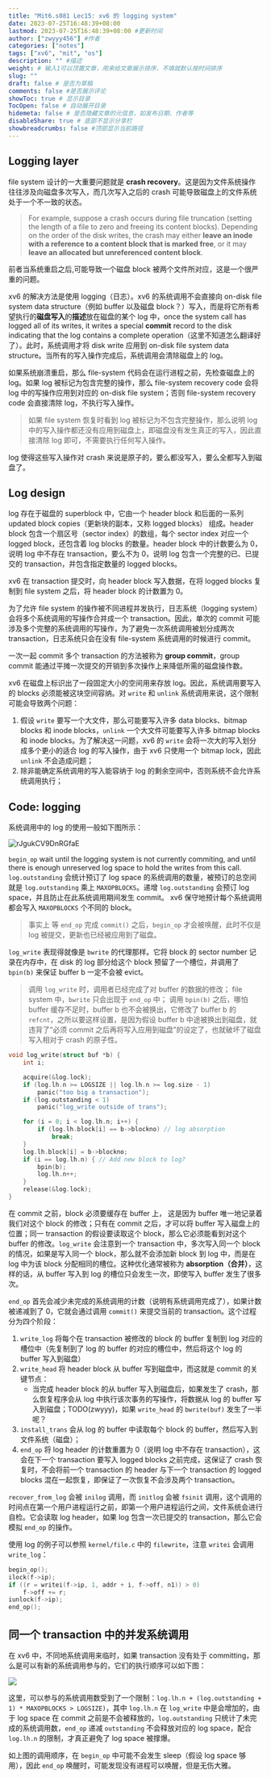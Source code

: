 ```yaml
---
title: "Mit6.s081 Lec15: xv6 的 logging system"
date: 2023-07-25T16:48:39+08:00
lastmod: 2023-07-25T16:48:39+08:00 #更新时间
author: ["zwyyy456"] #作者
categories: ["notes"]
tags: ["xv6", "mit", "os"]
description: "" #描述
weight: # 输入1可以顶置文章，用来给文章展示排序，不填就默认按时间排序
slug: ""
draft: false # 是否为草稿
comments: false #是否展示评论
showToc: true # 显示目录
TocOpen: false # 自动展开目录
hidemeta: false # 是否隐藏文章的元信息，如发布日期、作者等
disableShare: true # 底部不显示分享栏
showbreadcrumbs: false #顶部显示当前路径
---
```

## Logging layer

file system 设计的一大重要问题就是 **crash recovery**。这是因为文件系统操作往往涉及向磁盘多次写入，而几次写入之后的 crash 可能导致磁盘上的文件系统处于一个不一致的状态。

> For example, suppose a crash occurs during file truncation (setting the length of a file to zero and freeing its content blocks). Depending on the order of the disk writes, the crash may either **leave an inode with a reference to a content block that is marked free**, or it may **leave an allocated but unreferenced content block**.

前者当系统重启之后,可能导致一个磁盘 block 被两个文件所对应，这是一个很严重的问题。 

xv6 的解决方法是使用 logging（日志）。xv6 的系统调用不会直接向 on-disk file system data structure（例如 buffer 以及磁盘 block？）写入，而是将它所有希望执行的**磁盘写入**的**描述**放在磁盘的某个 log 中，once the system call has logged all of its writes, it writes a special **commit** record to the disk indicating that the log contains a complete operation（这里不知道怎么翻译好了）。此时，系统调用才将 disk write 应用到 on-disk file system data structure。当所有的写入操作完成后，系统调用会清除磁盘上的 log。

如果系统崩溃重启，那么 file-system 代码会在运行进程之前，先检查磁盘上的 log。如果 log 被标记为包含完整的操作，那么 file-system recovery code 会将 log 中的写操作应用到对应的 on-disk file system；否则 file-system recovery code 会直接清除 log，不执行写入操作。

> 如果 file system 恢复时看到 log 被标记为不包含完整操作，那么说明 log 中的写入操作都还没有应用到磁盘上，即磁盘没有发生真正的写入，因此直接清除 log 即可，不需要执行任何写入操作。

log 使得这些写入操作对 crash 来说是原子的，要么都没写入，要么全都写入到磁盘了。

## Log design

log 存在于磁盘的 superblock 中，它由一个 header block 和后面的一系列 updated block copies（更新块的副本，又称 logged blocks） 组成。header block 包含一个扇区号（sector index）的数组，每个 sector index 对应一个 logged block，还包含着 log blocks 的数量。header block 中的计数要么为 $0$，说明 log 中不存在 transaction，要么不为 $0$，说明 log 包含一个完整的已、已提交的 transaction，并包含指定数量的 logged blocks。

xv6 在 transaction 提交时，向 header block 写入数据，在将 logged blocks 复制到 file system 之后，将 header block 的计数置为 $0$。

为了允许 file system 的操作被不同进程并发执行，日志系统（logging system）会将多个系统调用的写操作合并成一个 transaction。因此，单次的 commit 可能涉及多个完整的系统调用的写操作，为了避免一次系统调用被划分成两次 transaction，日志系统只会在没有 file-system 系统调用的时候进行 commit。

一次一起 commit 多个 transaction 的方法被称为 **group commit**，group commit 能通过平摊一次提交的开销到多次操作上来降低所需的磁盘操作数。

xv6 在磁盘上标识出了一段固定大小的空间用来存放 log。因此，系统调用要写入的 blocks 必须能被这块空间容纳。对 `write` 和 `unlink` 系统调用来说，这个限制可能会导致两个问题：

1. 假设 `write` 要写一个大文件，那么可能要写入许多 data blocks、bitmap blocks 和 inode blocks，`unlink` 一个大文件可能要写入许多 bitmap blocks 和 inode blocks。为了解决这一问题，xv6 的 `write` 会将一次大的写入划分成多个更小的适合 log 的写入操作，由于 xv6 只使用一个 bitmap lock，因此 `unlink` 不会造成问题；
2. 除非能确定系统调用的写入能容纳于 log 的剩余空间中，否则系统不会允许系统调用执行；

## Code: logging

系统调用中的 log 的使用一般如下图所示：

![rJgukCV9DnRGfaE](https://pic-upyun.zwyyy456.tech/smms/2023-12-26-065958.png)

`begin_op` wait until the logging system is not currently commiting, and until there is enough unreserved log space to hold the writes from this call. `log.outstanding` 会统计预订了 log space 的系统调用的数量，被预订的总空间就是 `log.outstanding` 乘上 `MAXOPBLOCKS`。递增 `log.outstanding` 会预订 log space，并且防止在此系统调用期间发生 commit。 xv6 保守地预计每个系统调用都会写入 `MAXOPBLOCKS` 个不同的 block。

> 事实上 等 `end_op` 完成 `commit()` 之后，`begin_op` 才会被唤醒，此时不仅是 log 被提交，更新也已经被应用到了磁盘。

`log_write` 表现得就像是 `bwrite` 的代理那样。它将 block 的 sector number 记录在内存中，在 disk 的 log 部分给这个 block 预留了一个槽位，并调用了 `bpin(b)` 来保证 buffer b 一定不会被 evict。

> 调用 `log_write` 时，调用者已经完成了对 buffer 的数据的修改；
> file system 中，`bwrite` 只会出现于 `end_op` 中；
> 调用 `bpin(b)` 之后，哪怕 buffer 缓存不足时，buffer b 也不会被换出，它修改了 buffer b 的 `refcnt`，之所以要这样设置，是因为假设 buffer b 中途被换出到磁盘，就违背了“必须 commit 之后再将写入应用到磁盘”的设定了，也就破坏了磁盘写入相对于 crash 的原子性。

```c
void log_write(struct buf *b) {
    int i;

    acquire(&log.lock);
    if (log.lh.n >= LOGSIZE || log.lh.n >= log.size - 1)
        panic("too big a transaction");
    if (log.outstanding < 1)
        panic("log_write outside of trans");

    for (i = 0; i < log.lh.n; i++) {
        if (log.lh.block[i] == b->blockno) // log absorption
            break;
    }
    log.lh.block[i] = b->blockno;
    if (i == log.lh.n) { // Add new block to log?
        bpin(b);
        log.lh.n++;
    }
    release(&log.lock);
}
```

在 commit 之前，block 必须要缓存在 buffer 上， 这是因为 buffer 唯一地记录着我们对这个 block 的修改；只有在 commit 之后，才可以将 buffer 写入磁盘上的位置；同一 transaction 的假设要读取这个 block，那么它必须能看到对这个 buffer 的修改。`log_write` 会注意到一个 transaction 中，多次写入同一个 block 的情况，如果是写入同一个 block，那么就不会添加新 block 到 log 中，而是在 log 中为该 block 分配相同的槽位。这种优化通常被称为 **absorption（合并）**，这样的话，从 buffer 写入到 log 的槽位只会发生一次，即使写入 buffer 发生了很多次。

`end_op` 首先会减少未完成的系统调用的计数（说明有系统调用完成了），如果计数被递减到了 $0$，它就会通过调用 `commit()` 来提交当前的 transaction。这个过程分为四个阶段：

1. `write_log` 将每个在 transaction 被修改的 block 的 buffer 复制到 log 对应的槽位中（先复制到了 log 的 buffer 的对应的槽位中，然后将这个 log 的 buffer 写入到磁盘）
2. `write_head` 将 header block 从 buffer 写到磁盘中，而这就是 commit 的关键节点：
    - 当完成 header block 的从 buffer 写入到磁盘后，如果发生了 crash，那么恢复程序会从 log 中执行该次事务的写操作，将数据从 log 的 buffer 写入到磁盘；TODO(zwyyy)，如果 `write_head` 的 `bwrite(buf)` 发生了一半呢？
3. `install_trans` 会从 log 的 buffer 中读取每个 block 的 buffer，然后写入到文件系统（磁盘）；
4. `end_op` 将 log header 的计数重置为 $0$（说明 log 中不存在 transaction），这会在下一个 transaction 要写入 logged blocks 之前完成，这保证了 crash 恢复时，不会将前一个 transaction 的 header 与下一个 transaction 的 logged blocks 混在一起恢复，即保证了一次恢复不会涉及两个 transaction。

`recover_from_log` 会被 `inilog` 调用，而 `initlog` 会被 `fsinit` 调用，这个调用的时间点在第一个用户进程运行之前，即第一个用户进程运行之间，文件系统会进行自检。它会读取 log header，如果 log 包含一次已提交的 transaction，那么它会模拟 `end_op` 的操作。

使用 log 的例子可以参照 `kernel/file.c` 中的 `filewrite`，注意 `writei` 会调用 `write_log`：

```c
begin_op();
ilock(f->ip);
if ((r = writei(f->ip, 1, addr + i, f->off, n1)) > 0)
    f->off += r;
iunlock(f->ip);
end_op();
```

## 同一个 transaction 中的并发系统调用

在 xv6 中，不同地系统调用来临时，如果 transaction 没有处于 committing，那么是可以有新的系统调用参与的，它们的执行顺序可以如下图：

![](https://pic-upyun.zwyyy456.tech/smms/2023-12-26-070000.png)

这里，可以参与的系统调用数受到了一个限制：`log.lh.n + (log.outstanding + 1) * MAXOPBLOCKS > LOGSIZE)`，其中 `log.lh.n` 在 `log_write` 中是会增加的，由于 log space 在 commit 之前是不会被释放的，`log.outstanding` 只统计了未完成的系统调用数，`end_op` 递减 `outstanding` 不会释放对应的 log space，配合 `log.lh.n` 的限制，才真正避免了 log space 被撑爆。

如上图的调用顺序，在 `begin_op` 中可能不会发生 sleep（假设 log space 够用），因此 `end_op` 唤醒时，可能发现没有进程可以唤醒，但是无伤大雅。

